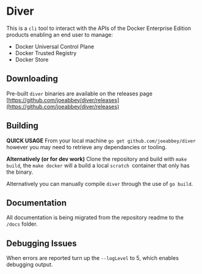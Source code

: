 # Diver

This is a `cli` tool to interact with the APIs of the Docker Enterprise Edition products enabling an end user to manage:

- Docker Universal Control Plane
- Docker Trusted Registry
- Docker Store

## Downloading

Pre-built `diver` binaries are available on the releases page [https://github.com/joeabbey/diver/releases](https://github.com/joeabbey/diver/releases)

## Building

**QUICK USAGE** From your local machine `go get github.com/joeabbey/diver` however you may need to retrieve any dependancies or tooling. 

**Alternatively (or for dev work)**
Clone the repository and build with `make build`, the `make docker` will a build a local `scratch `container that only has the binary.

Alternatively you can manually compile `diver` through the use of `go build`.

## Documentation

All documentation is being migrated from the repository readme to the `/docs` folder.


## Debugging Issues

When errors are reported turn up the `--logLevel` to 5, which enables debugging output.
